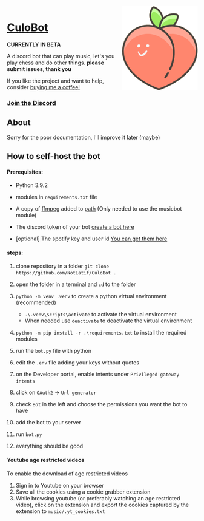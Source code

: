 <img  align="right"  src="botFiles/src/logo.png"  width="200px">

# [CuloBot](https://culobot.notlatif.com)

**CURRENTLY IN BETA**

A discord bot that can play music, let's you play chess and do other things.
**please submit issues, thank you**

If you like the project and want to help, consider [buying me a coffee!](https://www.buymeacoffee.com/CuloBot)


### [Join the Discord](https://discord.com/invite/YTvn5Zwc5R)



  

## About

Sorry for the poor documentation, I'll improve it later (maybe)


## How to self-host the bot
#### Prerequisites:
- Python 3.9.2

- modules in `requirements.txt` file
- A copy of [ffmpeg](https://ffmpeg.org) added to [path](https://www.thewindowsclub.com/how-to-install-ffmpeg-on-windows-10) (Only needed to use the musicbot module)

- The discord token of your bot [create a bot here](https://discord.com/developers/applications)

- [optional] The spotify key and user id [You can get them here](https://developer.spotify.com/dashboard/applications)

  

#### steps:

1. clone repository in a folder `git clone https://github.com/NotLatif/CuloBot .`

1. open the folder in a terminal and `cd` to the folder

1. `python -m venv .venv` to create a python virtual environment (recommended)

    - `.\.venv\Scripts\activate` to activate the virtual environment
    - When needed use `deactivate` to deactivate the virtual environment

1. `python -m pip install -r .\requirements.txt` to install the required modules

1. run the `bot.py` file with python

1. edit the `.env` file adding your keys without quotes

1. on the Developer portal, enable intents under `Privileged gateway intents`

1. click on `OAuth2` -> `Url generator`

1. check `Bot` in the left and choose the permissions you want the bot to have

1. add the bot to your server

1. run `bot.py`

1. everything should be good

#### Youtube age restricted videos

To enable the download of age restricted videos

1. Sign in to Youtube on your browser
2. Save all the cookies using a cookie grabber extension
3. While browsing youtube (or preferably watching an age restricted video), click on the extension and export the cookies captured by the extension to `music/.yt_cookies.txt`
